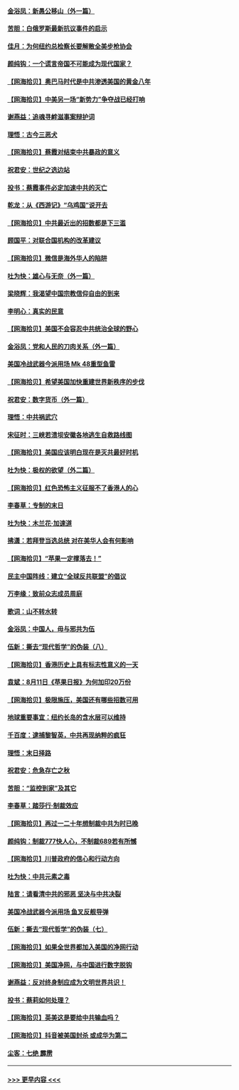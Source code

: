 #### [金浴凤：新愚公移山（外一篇）](../pages/nsc993/n12350253.md?t=08230902) 
#### [苦胆：白俄罗斯最新抗议事件的启示](../pages/nsc993/n12349989.md?t=08230902) 
#### [佳月：为何纽约总检察长要解散全美步枪协会](../pages/nsc993/n12349939.md?t=08230902) 
#### [颜纯钩：一个谎言帝国不可能成为现代国家？](../pages/nsc993/n12349898.md?t=08230902) 
#### [【网海拾贝】奥巴马时代是中共渗透美国的黄金八年](../pages/nsc993/n12349284.md?t=08230902) 
#### [【网海拾贝】中美另一场“新势力”争夺战已经打响](../pages/nsc993/n12346998.md?t=08230902) 
#### [谢燕益：追魂寻衅滋事案辩护词](../pages/nsc993/n12346892.md?t=08230902) 
#### [理悟：古今三恶犬](../pages/nsc993/n12345190.md?t=08230902) 
#### [【网海拾贝】蔡霞对结束中共暴政的意义](../pages/nsc993/n12344263.md?t=08230902) 
#### [祝君安：世纪之选边站](../pages/nsc993/n12342382.md?t=08230902) 
#### [投书：蔡霞事件必定加速中共的灭亡](../pages/nsc993/n12341881.md?t=08230902) 
#### [乾龙：从《西游记》“乌鸡国”说开去](../pages/nsc993/n12341690.md?t=08230902) 
#### [【网海拾贝】中共最近出的招数都是下三滥](../pages/nsc993/n12341593.md?t=08230902) 
#### [顾国平：对联合国机构的改革建议](../pages/nsc993/n12339928.md?t=08230902) 
#### [【网海拾贝】微信是海外华人的陷阱](../pages/nsc993/n12338868.md?t=08230902) 
#### [吐为快：雄心与无奈（外一篇）](../pages/nsc993/n12338132.md?t=08230902) 
#### [梁晓辉：我渴望中国宗教信仰自由的到来](../pages/nsc993/n12336657.md?t=08230902) 
#### [李明心：真实的民意](../pages/nsc993/n12336089.md?t=08230902) 
#### [【网海拾贝】美国不会容忍中共统治全球的野心](../pages/nsc993/n12336063.md?t=08230902) 
#### [金浴凤：党和人民的刀肉关系（外一篇）](../pages/nsc993/n12335834.md?t=08230902) 
#### [美国冷战武器今派用场 Mk 48重型鱼雷](../pages/nsc993/n12335354.md?t=08230902) 
#### [【网海拾贝】希望美国加快重建世界新秩序的步伐](../pages/nsc993/n12334224.md?t=08230902) 
#### [祝君安：数字货币（外一篇）](../pages/nsc993/n12334186.md?t=08230902) 
#### [理悟：中共祸武穴](../pages/nsc993/n12333962.md?t=08230902) 
#### [宋征时：三峡若溃坝安徽各地逃生自救路线图](../pages/nsc993/n12332450.md?t=08230902) 
#### [【网海拾贝】美国应该明白现在是灭共最好时机](../pages/nsc993/n12332313.md?t=08230902) 
#### [吐为快：极权的欲望（外二篇）](../pages/nsc993/n12332089.md?t=08230902) 
#### [【网海拾贝】红色恐怖主义征服不了香港人的心](../pages/nsc993/n12329296.md?t=08230902) 
#### [李春草：专制的末日](../pages/nsc993/n12329079.md?t=08230902) 
#### [吐为快：木兰花‧加速道](../pages/nsc993/n12327366.md?t=08230902) 
#### [拂潇：若拜登当选总统 对在美华人会有何影响](../pages/nsc993/n12295996.md?t=08230902) 
#### [【网海拾贝】“苹果一定撑落去！”](../pages/nsc993/n12326784.md?t=08230902) 
#### [民主中国阵线：建立“全球反共联盟”的倡议](../pages/nsc993/n12324177.md?t=08230902) 
#### [万李缘：致前众志成员周庭](../pages/nsc993/n12324635.md?t=08230902) 
#### [歌词：山不转水转](../pages/nsc993/n12324599.md?t=08230902) 
#### [金浴凤：中国人，毋与邪共为伍](../pages/nsc993/n12324257.md?t=08230902) 
#### [伍新：撕去“现代哲学”的伪装（八）](../pages/nsc993/n12324188.md?t=08230902) 
#### [【网海拾贝】香港历史上具有标志性意义的一天](../pages/nsc993/n12324021.md?t=08230902) 
#### [袁斌：8月11日《苹果日报》为何加印20万份](../pages/nsc993/n12323955.md?t=08230902) 
#### [【网海拾贝】极限施压，美国还有哪些招数可用](../pages/nsc993/n12322512.md?t=08230902) 
#### [地球重要事宜：纽约长岛的含水层可以维持](../pages/nsc993/n12321844.md?t=08230902) 
#### [千百度：逮捕黎智英，中共再现纳粹的疯狂](../pages/nsc993/n12321777.md?t=08230902) 
#### [理悟：末日择路](../pages/nsc993/n12320812.md?t=08230902) 
#### [祝君安：危急存亡之秋](../pages/nsc993/n12320795.md?t=08230902) 
#### [苦胆：“监控到家”及其它](../pages/nsc993/n12320751.md?t=08230902) 
#### [李春草：踏莎行·制裁效应](../pages/nsc993/n12318290.md?t=08230902) 
#### [【网海拾贝】再过一二十年想制裁中共为时已晚](../pages/nsc993/n12318195.md?t=08230902) 
#### [颜纯钩：制裁777快人心，不制裁689若有所憾](../pages/nsc993/n12316912.md?t=08230902) 
#### [【网海拾贝】川普政府的信心和行动方向](../pages/nsc993/n12316673.md?t=08230902) 
#### [吐为快：中共元素之毒](../pages/nsc993/n12316547.md?t=08230902) 
#### [陆言：请看清中共的邪恶 坚决与中共决裂](../pages/nsc993/n12315784.md?t=08230902) 
#### [美国冷战武器今派用场 鱼叉反舰导弹](../pages/nsc993/n12316258.md?t=08230902) 
#### [伍新：撕去“现代哲学”的伪装（七）](../pages/nsc993/n12315846.md?t=08230902) 
#### [【网海拾贝】如果全世界都加入美国的净网行动](../pages/nsc993/n12315588.md?t=08230902) 
#### [【网海拾贝】美国净网，与中国进行数字脱钩](../pages/nsc993/n12312813.md?t=08230902) 
#### [谢燕益：反对终身制应成为文明世界共识！](../pages/nsc993/n12310465.md?t=08230902) 
#### [投书：蔡莉如何处理？](../pages/nsc993/n12310224.md?t=08230902) 
#### [【网海拾贝】英美这是要给中共输血吗？](../pages/nsc993/n12307646.md?t=08230902) 
#### [【网海拾贝】抖音被美国封杀 或成华为第二](../pages/nsc993/n12305277.md?t=08230902) 
#### [尘客：七绝 霹雳](../pages/nsc993/n12304053.md?t=08230902) 

----
#### [ >>> 更早内容 <<< ](../indexes/nsc993-earlier.md)
